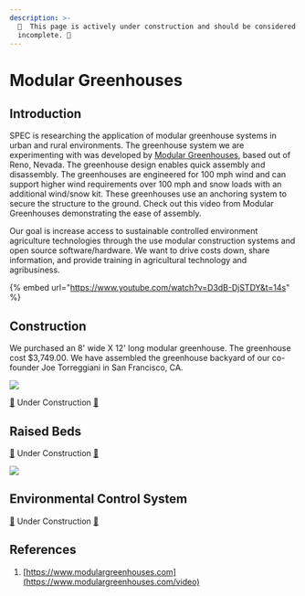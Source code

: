 ```yaml
---
description: >-
  🚧  This page is actively under construction and should be considered
  incomplete. 🚧
---
```


# Modular Greenhouses

## Introduction

SPEC is researching the application of modular greenhouse systems in urban and rural environments. The greenhouse system we are experimenting with was developed by [Modular Greenhouses](https://www.modulargreenhouses.com), based out of Reno, Nevada. The greenhouse design enables quick assembly and disassembly. The greenhouses are engineered for 100 mph wind and can support higher wind requirements over 100 mph and snow loads with an additional wind/snow kit. These greenhouses use an anchoring system to secure the structure to the ground. Check out this video from Modular Greenhouses demonstrating the ease of assembly.

Our goal is increase access to sustainable controlled environment agriculture technologies through the use modular construction systems and open source software/hardware. We want to drive costs down, share information, and provide training in agricultural technology and agribusiness.

{% embed url="https://www.youtube.com/watch?v=D3dB-DjSTDY&t=14s" %}

## Construction

We purchased an 8' wide X 12' long modular greenhouse. The greenhouse cost $3,749.00. We have assembled the greenhouse backyard of our co-founder Joe Torreggiani in San Francisco, CA.

![](../../../.gitbook/assets/Greenhouse.png)

[🚧](https://emojipedia.org/construction/) Under Construction [🚧](https://emojipedia.org/construction/)

## Raised Beds

[🚧](https://emojipedia.org/construction/) Under Construction [🚧](https://emojipedia.org/construction/)

![](<../../../.gitbook/assets/Raised Bed.jpeg>)

## Environmental Control System

[🚧](https://emojipedia.org/construction/) Under Construction [🚧](https://emojipedia.org/construction/)

## References

1. [https://www.modulargreenhouses.com](https://www.modulargreenhouses.com/video)
